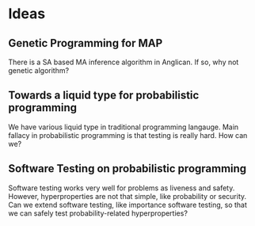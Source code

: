 # Ideas

## Genetic Programming for MAP

There is a SA based MA inference algorithm in Anglican. If so, why not genetic algorithm?

## Towards a liquid type for probabilistic programming

We have various liquid type in traditional programming langauge. Main fallacy in probabilistic programming is that testing is really hard. How can we?

## Software Testing on probabilistic programming

Software testing works very well for problems as liveness and safety. However, hyperproperties are not that simple, like probability or security.
Can we extend software testing, like importance software testing, so that we can safely test probability-related hyperproperties?
